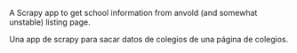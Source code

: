 ﻿A Scrapy app to get school information from anvold (and somewhat unstable) listing page.

Una app de scrapy para sacar datos de colegios de una página de colegios.

